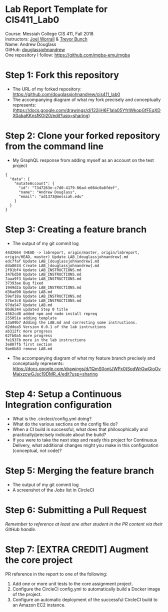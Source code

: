 # Lab Report Template for CIS411_Lab0
Course: Messiah College CIS 411, Fall 2018<br/>
Instructors: [Joel Worrall](https://github.com/tangollama) & [Trevor Bunch](https://github.com/trevordbunch)<br/>
Name: Andrew Douglass<br/>
GitHub: [douglassjohnandrew](https://github.com/douglassjohnandrew)<br/>
One repository I follow: https://github.com/mgba-emu/mgba

# Step 1: Fork this repository
- The URL of my forked repository: https://github.com/douglassjohnandrew/cis411_lab0
- The accompanying diagram of what my fork precisely and conceptually represents:
(https://docs.google.com/drawings/d/122jiH6F1ala05YfrIWkopGfFEqXDX0abaKKnsfKOj20/edit?usp=sharing)

# Step 2: Clone your forked repository from the command line
- My GraphQL response from adding myself as an account on the test project
```
{
  "data": {
    "mutateAccount": {
      "id": "7347263e-c7d0-4179-86ad-e084c0a6fdef",
      "name": "Andrew Douglass",
      "email": "ad1373@messiah.edu"
    }
  }
}
```

# Step 3: Creating a feature branch
- The output of my git commit log
```
44d2664 (HEAD -> labreport, origin/master, origin/labreport, origin/HEAD, master) Update LAB_[douglassjohnandrew].md
edc7faf Update LAB_[douglassjohnandrew].md
dda8634 Create LAB_[douglassjohnandrew].md
2f01bf4 Update LAB_INSTRUCTIONS.md
347bd50 Update LAB_INSTRUCTIONS.md
7aaa9f3 Update LAB_INSTRUCTIONS.md
37393ae Bug fixed
1949d2a Update LAB_INSTRUCTIONS.md
d36ad90 Update LAB.md
59ef18a Update LAB_INSTRUCTIONS.md
37be3c8 Update LAB_INSTRUCTIONS.md
97da547 Update LAB.md
0bd6244 updated Step 0 title
4562cd8 added npm and node install repreq
255051e adding template
13a09b7 Adding the LAB.md and correcting some instructions.
d2ddea5 Version 0.0.1 of the lab isntructions
ab312fc more progress
62fb0a5 more progress
fe1937b more in the lab instructions
3e807fb first section
9ae6b83 remove LAB.md
```
- The accompanying diagram of what my feature branch precisely and conceptually represents:
https://docs.google.com/drawings/d/1QmS0ontJWPx0tSodWrGwGioOvMajxzcwGJsc19DMR_4/edit?usp=sharing

# Step 4: Setup a Continuous Integration configuration
- What is the .circleci/config.yml doing?
- What do the various sections on the config file do?
- When a CI build is successful, what does that philosophically and practically/precisely indicate about the build?
- If you were to take the next step and ready this project for Continuous Delivery, what additional changes might you make in this configuration (conceptual, not code)?

# Step 5: Merging the feature branch
* The output of my git commit log
* A screenshot of the _Jobs_ list in CircleCI

# Step 6: Submitting a Pull Request
_Remember to reference at least one other student in the PR content via their GitHub handle._

# Step 7: [EXTRA CREDIT] Augment the core project
PR reference in the report to one of the following:
1. Add one or more unit tests to the core assignment project. 
2. Configure the CircleCI config.yml to automatically build a Docker image of the project.
3. Configure an automatic deployment of the successful CircleCI build to an Amazon EC2 instance.
